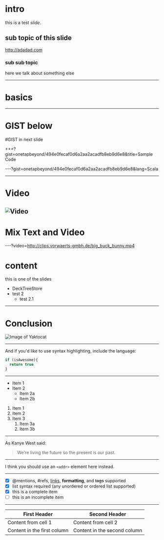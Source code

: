 <!-- $theme: default -->

# intro
this is a test *slide*.
## sub topic of this slide
<http://adadad.com>
### sub sub topic
here we talk about something else

---
<!-- page_number: true -->

# basics

---
# GIST below

#GIST in next slide

+++?gist=onetapbeyond/494e0fecaf0d6a2aa2acadfb8eb9d6e8&title=Sample Code

---?gist=onetapbeyond/494e0fecaf0d6a2aa2acadfb8eb9d6e8&lang=Scala

---
# Video
![Video](https://www.youtube.com/embed/mkiDkkdGGAQ)
---
# Mix Text and Video
---?video=http://clips.vorwaerts-gmbh.de/big_buck_bunny.mp4

# content
this is one of the slides
- DeckTreeStore
- test 2
  - test 2.1
---
# Conclusion
![Image of Yaktocat](https://octodex.github.com/images/yaktocat.png)

---
And if you'd like to use syntax highlighting, include the language:

```javascript
if (isAwesome){
  return true
}
```
---
* Item 1
* Item 2
  * Item 2a
  * Item 2b


1. Item 1
1. Item 2
1. Item 3
   1. Item 3a
   1. Item 3b

---
As Kanye West said:

> We're living the future so
> the present is our past.
>
---
I think you should use an
`<addr>` element here instead.

---
- [x] @mentions, #refs, [links](), **formatting**, and <del>tags</del> supported
- [x] list syntax required (any unordered or ordered list supported)
- [x] this is a complete item
- [ ] this is an incomplete item

---
First Header | Second Header
------------ | -------------
Content from cell 1 | Content from cell 2
Content in the first column | Content in the second column
